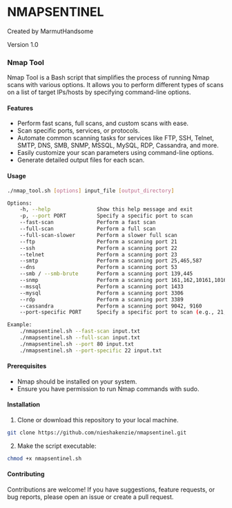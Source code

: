 # NMAPSENTINEL

Created by MarmutHandsome

Version 1.0



### Nmap Tool

Nmap Tool is a Bash script that simplifies the process of running Nmap scans with various options. It allows you to perform different types of scans on a list of target IPs/hosts by specifying command-line options.

#### Features

- Perform fast scans, full scans, and custom scans with ease.
- Scan specific ports, services, or protocols.
- Automate common scanning tasks for services like FTP, SSH, Telnet, SMTP, DNS, SMB, SNMP, MSSQL, MySQL, RDP, Cassandra, and more.
- Easily customize your scan parameters using command-line options.
- Generate detailed output files for each scan.

#### Usage

```bash
./nmap_tool.sh [options] input_file [output_directory]

Options:
    -h, --help               Show this help message and exit
    -p, --port PORT          Specify a specific port to scan
    --fast-scan              Perform a fast scan
    --full-scan              Perform a full scan
    --full-scan-slower       Perform a slower full scan
    --ftp                    Perform a scanning port 21
    --ssh                    Perform a scanning port 22
    --telnet                 Perform a scanning port 23
    --smtp                   Perform a scanning port 25,465,587
    --dns                    Perform a scanning port 53
    --smb / --smb-brute      Perform a scanning port 139,445
    --snmp                   Perform a scanning port 161,162,10161,10162
    --mssql                  Perform a scanning port 1433
    --mysql                  Perform a scanning port 3306
    --rdp                    Perform a scanning port 3389
    --cassandra              Perform a scanning port 9042, 9160
    --port-specific PORT     Specify a specific port to scan (e.g., 21, 22, 23, etc.)

Example:
    ./nmapsentinel.sh --fast-scan input.txt
    ./nmapsentinel.sh --full-scan input.txt
    ./nmapsentinel.sh --port 80 input.txt
    ./nmapsentinel.sh --port-specific 22 input.txt
```

#### Prerequisites

- Nmap should be installed on your system.
- Ensure you have permission to run Nmap commands with sudo.

#### Installation

1. Clone or download this repository to your local machine.

```bash
git clone https://github.com/nieshakenzie/nmapsentinel.git
```

2. Make the script executable:

```bash
chmod +x nmapsentinel.sh
```

#### Contributing

Contributions are welcome! If you have suggestions, feature requests, or bug reports, please open an issue or create a pull request.
